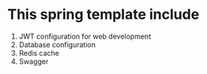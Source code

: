 # This spring template include
1. JWT configuration for web development
2. Database configuration
3. Redis cache
4. Swagger